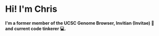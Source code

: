 # Hi! I'm Chris 
#### I'm a former member of the UCSC Genome Browser, Invitian (Invitae) 🧬 and current code tinkerer 💻.
<!-- ![GitHub stats](https://github-readme-stats.vercel.app/api?username=cjvillar&show_icons=true&theme=cobalt) -->
####
<!--![Top Langs](https://github-readme-stats.vercel.app/api/top-langs/?username=cjvillar&layout=compact&theme=cobalt)-->

<!--
**cjvillar/cjvillar** is a ✨ _special_ ✨ repository because its `README.md` (this file) appears on your GitHub profile.

Here are some ideas to get you started:

- 🔭 I’m currently working on ...
- 🌱 I’m currently learning ...
- 👯 I’m looking to collaborate on ...
- 🤔 I’m looking for help with ...
- 💬 Ask me about ...
- 📫 How to reach me: ...
- 😄 Pronouns: ...
- ⚡ Fun fact: ...
-->
